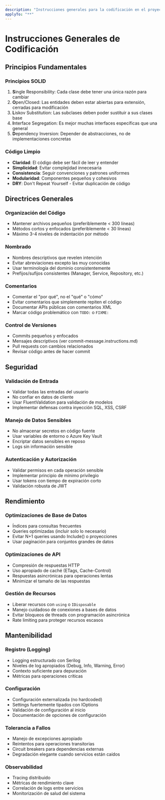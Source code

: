 ```yaml
---
description: "Instrucciones generales para la codificación en el proyecto Accesia"
applyTo: "**"
---
```


# Instrucciones Generales de Codificación

## Principios Fundamentales

### Principios SOLID
1. **S**ingle Responsibility: Cada clase debe tener una única razón para cambiar
2. **O**pen/Closed: Las entidades deben estar abiertas para extensión, cerradas para modificación
3. **L**iskov Substitution: Las subclases deben poder sustituir a sus clases base
4. **I**nterface Segregation: Es mejor muchas interfaces específicas que una general
5. **D**ependency Inversion: Depender de abstracciones, no de implementaciones concretas

### Código Limpio
- **Claridad**: El código debe ser fácil de leer y entender
- **Simplicidad**: Evitar complejidad innecesaria
- **Consistencia**: Seguir convenciones y patrones uniformes
- **Modularidad**: Componentes pequeños y cohesivos
- **DRY**: Don't Repeat Yourself - Evitar duplicación de código

## Directrices Generales

### Organización del Código
- Mantener archivos pequeños (preferiblemente < 300 líneas)
- Métodos cortos y enfocados (preferiblemente < 30 líneas)
- Máximo 3-4 niveles de indentación por método

### Nombrado
- Nombres descriptivos que revelen intención
- Evitar abreviaciones excepto las muy conocidas
- Usar terminología del dominio consistentemente
- Prefijos/sufijos consistentes (Manager, Service, Repository, etc.)

### Comentarios
- Comentar el "por qué", no el "qué" o "cómo"
- Evitar comentarios que simplemente repiten el código
- Documentar APIs públicas con comentarios XML
- Marcar código problemático con `TODO:` o `FIXME:`

### Control de Versiones
- Commits pequeños y enfocados
- Mensajes descriptivos (ver commit-message.instructions.md)
- Pull requests con cambios relacionados
- Revisar código antes de hacer commit

## Seguridad

### Validación de Entrada
- Validar todas las entradas del usuario
- No confiar en datos de cliente
- Usar FluentValidation para validación de modelos
- Implementar defensas contra inyección SQL, XSS, CSRF

### Manejo de Datos Sensibles
- No almacenar secretos en código fuente
- Usar variables de entorno o Azure Key Vault
- Encriptar datos sensibles en reposo
- Logs sin información sensible

### Autenticación y Autorización
- Validar permisos en cada operación sensible
- Implementar principio de mínimo privilegio
- Usar tokens con tiempo de expiración corto
- Validación robusta de JWT

## Rendimiento

### Optimizaciones de Base de Datos
- Índices para consultas frecuentes
- Queries optimizadas (incluir solo lo necesario)
- Evitar N+1 queries usando Include() o proyecciones
- Usar paginación para conjuntos grandes de datos

### Optimizaciones de API
- Compresión de respuestas HTTP
- Uso apropiado de caché (ETags, Cache-Control)
- Respuestas asincrónicas para operaciones lentas
- Minimizar el tamaño de las respuestas

### Gestión de Recursos
- Liberar recursos con `using` o `IDisposable`
- Manejo cuidadoso de conexiones a bases de datos
- Evitar bloqueos de threads con programación asincrónica
- Rate limiting para proteger recursos escasos

## Mantenibilidad

### Registro (Logging)
- Logging estructurado con Serilog
- Niveles de log apropiados (Debug, Info, Warning, Error)
- Contexto suficiente para depuración
- Métricas para operaciones críticas

### Configuración
- Configuración externalizada (no hardcoded)
- Settings fuertemente tipados con IOptions<T>
- Validación de configuración al inicio
- Documentación de opciones de configuración

### Tolerancia a Fallos
- Manejo de excepciones apropiado
- Reintentos para operaciones transitorias
- Circuit breakers para dependencias externas
- Degradación elegante cuando servicios están caídos

### Observabilidad
- Tracing distribuido
- Métricas de rendimiento clave
- Correlación de logs entre servicios
- Monitorización de salud del sistema
